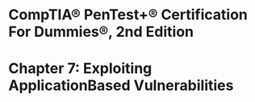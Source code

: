 # CompTIA® PenTest+® Certification For Dummies®, 2nd Edition

# Chapter 7: Exploiting ApplicationBased Vulnerabilities

